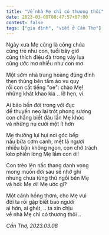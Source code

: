 ```yaml
---
title: "Về nhà Mẹ chỉ có thương thôi"
date: 2023-03-09T00:47:57+07:00
contest: false
tags: ["gia đình", "viết ở Cần Thơ"]
---
```

Ngày xưa Mẹ cũng là công chúa  
cũng trẻ như con, tuổi bây giờ  
cũng thích điệu đà trong váy lụa  
cũng ước mơ nhiều như con mơ  
  
Một sớm nhà trang hoàng đủng đỉnh  
thẹn thùng bên tấm áo vu quy  
rồi con cất tiếng "oe": chào Mẹ!  
những khát khao kia .. lỡ hẹn, vì.  
  
Ai bảo bến đời trong với đục  
để thuyền neo lại trót phong sương  
con chẳng biết đâu lần Mẹ khóc  
và những nụ cười một ít hơn  
  
Mẹ thường lụi hụi nơi góc bếp  
nấu bữa cơm canh, mệt lã người  
nhiều bận không ngon, con chớ trách  
kẻo phiền lòng Mẹ lắm con ơi!  
  
Con trèo lên nấc thang danh vọng  
mong muốn đời sau sẽ nhớ ghi  
nhưng chưa từng thử ngồi bên Mẹ  
và hỏi: Mẹ ơi! Mẹ ước gì?  
  
Một cánh hồng thơm, cho Mẹ vui  
đời ta rồi gặp biết bao người  
ai hờn, ai ghét, .. ta xin chịu  
về nhà Mẹ chỉ có thương thôi ..  
  
*Cần Thơ, 2023.03.08*